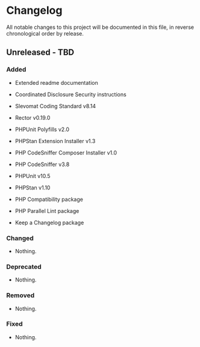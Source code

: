 # Changelog

All notable changes to this project will be documented in this file, in reverse chronological order by release.

## Unreleased - TBD

### Added

- Extended readme documentation

- Coordinated Disclosure Security instructions

- Slevomat Coding Standard v8.14

- Rector v0.19.0

- PHPUnit Polyfills v2.0

- PHPStan Extension Installer v1.3

- PHP CodeSniffer Composer Installer v1.0

- PHP CodeSniffer v3.8

- PHPUnit v10.5

- PHPStan v1.10

- PHP Compatibility package

- PHP Parallel Lint package

- Keep a Changelog package

### Changed

- Nothing.

### Deprecated

- Nothing.

### Removed

- Nothing.

### Fixed

- Nothing.

